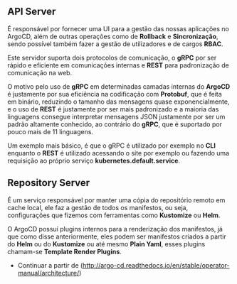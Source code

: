## API Server

É responsável por fornecer uma UI para a gestão das nossas aplicações no ArgoCD, além de outras operações como de **Rollback** e **Sincronização**, sendo possível também fazer a gestão de utilizadores e de cargos **RBAC**. 

Este servidor suporta dois protocolos de comunicação, o **gRPC** por ser rápido e eficiente em comunicações internas e **REST** para padronização de comunicação na web. 

O motivo pelo uso de **gRPC** em determinadas camadas internas do **ArgoCD** é justamente por sua eficiência na codificação com **Protobuf**, que é feita em binário, reduzindo o tamanho das mensagens quase exponencialmente, e o uso de **REST** é justamente por ser mais padronizado e a maioria das linguagens consegue interpretar mensagens JSON justamente por ser um padrão altamente conhecido, ao contrário do **gRPC**, que é suportado por pouco mais de 11 linguagens.

Um exemplo mais básico, é que o gRPC é utilizado por exemplo no **CLI** enquanto o **REST** é utilizado acessando o site por exemplo ou fazendo uma requisição ao próprio serviço **kubernetes.default.service**.

## Repository Server

É um serviço responsável por manter uma cópia do repositório remoto em cache local, ele faz a gestão de todos os manifestos, ou seja, configurações que fizemos com ferramentas como **Kustomize** ou **Helm**.

O ArgoCD possuí plugins internos para a renderização dos manifestos, já que como disse anteriormente, eles podem ser manifestos criados a partir do **Helm** ou do **Kustomize** ou até mesmo **Plain Yaml**, esses plugins chamam-se **Template Render Plugins**.

- Continuar a partir de (http://argo-cd.readthedocs.io/en/stable/operator-manual/architecture/)




